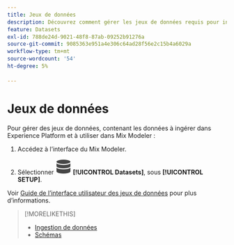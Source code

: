 ```yaml
---
title: Jeux de données
description: Découvrez comment gérer les jeux de données requis pour ingérer des données dans Mix Modeler.
feature: Datasets
exl-id: 788de24d-9021-48f8-87ab-09252b91276a
source-git-commit: 9085363e951a4e306c64ad28f56e2c15b4a6029a
workflow-type: tm+mt
source-wordcount: '54'
ht-degree: 5%

---
```


# Jeux de données

Pour gérer des jeux de données, contenant les données à ingérer dans Experience Platform et à utiliser dans Mix Modeler :

1. Accédez à l’interface du Mix Modeler.

1. Sélectionner ![Données](/help/assets//icons/Data.svg) **[!UICONTROL Datasets]**, sous **[!UICONTROL SETUP]**.

Voir [Guide de l’interface utilisateur des jeux de données](https://experienceleague.adobe.com/docs/experience-platform/catalog/datasets/user-guide.html?lang=en) pour plus d’informations.

>[!MORELIKETHIS]
>
>* [Ingestion de données](overview.md)
>* [Schémas](schemas.md)
